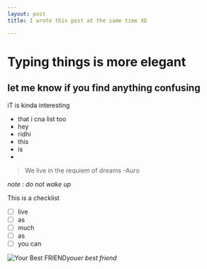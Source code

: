 ```yaml
---
layout: post
title: I wrote this post at the same time XD

---
```



# Typing things is more elegant

## let me know if you find anything confusing

iT is kinda interesting

 - that i cna list too
 - hey
 - ridhi
 - this
 - is
 - 

> We live in the requiem of dreams 
> -Auro

*note : do not wake up*

This is a checklist

 - [ ] live
 - [ ] as
 - [ ] much
 - [ ] as 
 - [ ] you can

 ![Your Best FRIEND](https://thetempest.co/wp-content/uploads/2017/11/Untitled-design-7-96x96.png)*youer best friend*
